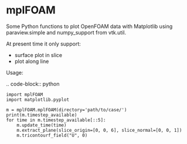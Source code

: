 mplFOAM
=======

Some Python functions to plot OpenFOAM data with Matplotlib using paraview.simple and numpy_support from vtk.util.

At present time it only support:
* surface plot in slice
* plot along line

Usage:

.. code-block:: python

    import mplFOAM
    import matplotlib.pyplot

    m = mplFOAM.mplFOAM(directory='path/to/case/')
    print(m.timestep_available)
    for time in m.timestep_available[::5]:
        m.update_time(time)
        m.extract_plane(slice_origin=[0, 0, 6], slice_normal=[0, 0, 1])
        m.tricontourf_field("U", 0)

